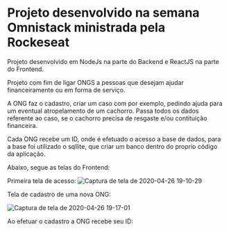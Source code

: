 <h1> Projeto desenvolvido na semana Omnistack ministrada pela Rockeseat</h1>

Projeto desenvolvido em NodeJs na parte do Backend e ReactJS na parte do Frontend.

Projeto com fim de ligar ONGS a pessoas que desejam ajudar financeiramente ou em forma de serviço.

A ONG faz o cadastro, criar um caso com por exemplo, pedindo ajuda para um eventual atropelamento de um cachorro. Passa todos 
os dados referente ao caso, se o cachorro precisa de resgaste e/ou contituição financeira.

Cada ONG recebe um ID, onde é efetuado o acesso a base de dados, para a base foi utilizado o sqllite, que criar um banco dentro
do proprio código da aplicação.

Abaixo, segue as telas do Frontend:

Primeira tela de acesso:
![Captura de tela de 2020-04-26 19-10-29](https://user-images.githubusercontent.com/24936196/80321302-5d936e80-87f2-11ea-973a-0f5edebeb85e.png)

Tela  de cadastro de uma nova ONG:

![Captura de tela de 2020-04-26 19-17-01](https://user-images.githubusercontent.com/24936196/80321330-9e8b8300-87f2-11ea-8b19-139c4f759e8d.png)

Ao efetuar o cadastro a ONG recebe seu ID:

